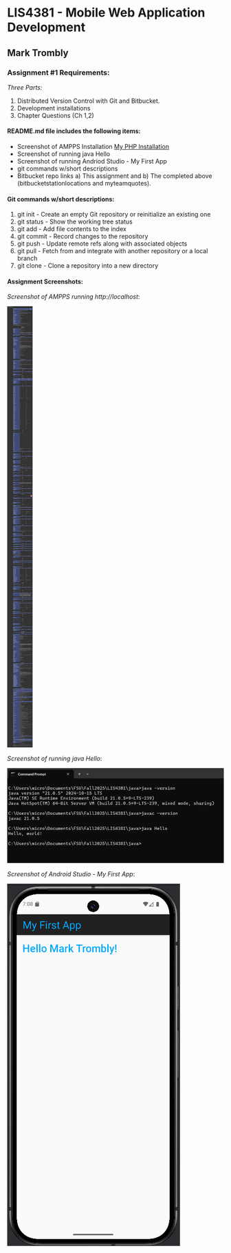 # LIS4381 - Mobile Web Application Development

## Mark Trombly

### Assignment #1 Requirements:

*Three Parts:*

1. Distributed Version Control with Git and Bitbucket.
2. Development installations
3. Chapter Questions (Ch 1,2)

#### README.md file includes the following items:

* Screenshot of AMPPS Installation [My PHP Installation](img/ampps.png "My PHP Installation")
* Screenshot of running java Hello
* Screenshot of running Andriod Studio - My First App
* git commands w/short descriptions
* Bitbucket repo links a) This assignment and b) The completed above (bitbucketstationlocations and myteamquotes).

#### Git commands w/short descriptions:

1. git init - Create an empty Git repository or reinitialize an existing one
2. git status - Show the working tree status
3. git add - Add file contents to the index
4. git commit - Record changes to the repository
5. git push - Update remote refs along with associated objects
6. git pull - Fetch from and integrate with another repository or a local branch
7. git clone - Clone a repository into a new directory

#### Assignment Screenshots:

*Screenshot of AMPPS running http://localhost*:

![AMPPS Installation Screenshot](img/ampps.png)

*Screenshot of running java Hello*:

![JDK Installation Screenshot](img/jdk_install.png)

*Screenshot of Android Studio - My First App*:

![Android Studio Installation Screenshot](img/android.png)